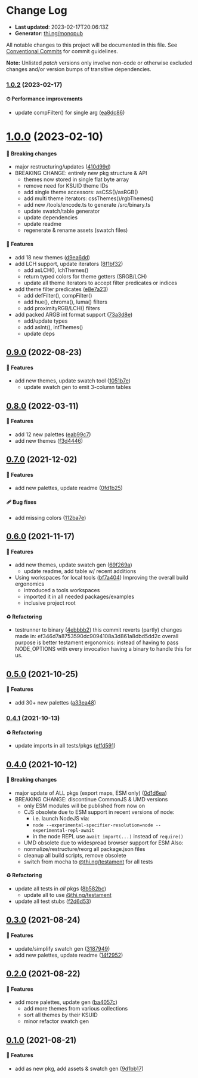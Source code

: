 # Change Log

- **Last updated**: 2023-02-17T20:06:13Z
- **Generator**: [thi.ng/monopub](https://thi.ng/monopub)

All notable changes to this project will be documented in this file.
See [Conventional Commits](https://conventionalcommits.org/) for commit guidelines.

**Note:** Unlisted _patch_ versions only involve non-code or otherwise excluded changes
and/or version bumps of transitive dependencies.

### [1.0.2](https://github.com/thi-ng/umbrella/tree/@thi.ng/color-palettes@1.0.2) (2023-02-17)

#### ⏱ Performance improvements

- update compFilter() for single arg ([ea8dc86](https://github.com/thi-ng/umbrella/commit/ea8dc86))

# [1.0.0](https://github.com/thi-ng/umbrella/tree/@thi.ng/color-palettes@1.0.0) (2023-02-10)

#### 🛑 Breaking changes

- major restructuring/updates ([410d99d](https://github.com/thi-ng/umbrella/commit/410d99d))
- BREAKING CHANGE: entirely new pkg structure & API
  - themes now stored in single flat byte array
  - remove need for KSUID theme IDs
  - add single theme accessors: asCSS()/asRGB()
  - add multi theme iterators: cssThemes()/rgbThemes()
  - add new /tools/encode.ts to generate /src/binary.ts
  - update swatch/table generator
  - update dependencies
  - update readme
  - regenerate & rename assets (swatch files)

#### 🚀 Features

- add 18 new themes ([d9ea6dd](https://github.com/thi-ng/umbrella/commit/d9ea6dd))
- add LCH support, update iterators ([8f1bf32](https://github.com/thi-ng/umbrella/commit/8f1bf32))
  - add asLCH(), lchThemes()
  - return typed colors for theme getters (SRGB/LCH)
  - update all theme iterators to accept filter predicates or indices
- add theme filter predicates ([e8e7a23](https://github.com/thi-ng/umbrella/commit/e8e7a23))
  - add defFilter(), compFilter()
  - add hue(), chroma(), luma() filters
  - add proximityRGB/LCH() filters
- add packed ARGB int format support ([73a3d8e](https://github.com/thi-ng/umbrella/commit/73a3d8e))
  - add/update types
  - add asInt(), intThemes()
  - update deps

## [0.9.0](https://github.com/thi-ng/umbrella/tree/@thi.ng/color-palettes@0.9.0) (2022-08-23)

#### 🚀 Features

- add new themes, update swatch tool ([1051b7e](https://github.com/thi-ng/umbrella/commit/1051b7e))
  - update swatch gen to emit 3-column tables

## [0.8.0](https://github.com/thi-ng/umbrella/tree/@thi.ng/color-palettes@0.8.0) (2022-03-11)

#### 🚀 Features

- add 12 new palettes ([eab99c7](https://github.com/thi-ng/umbrella/commit/eab99c7))
- add new themes ([f3d4446](https://github.com/thi-ng/umbrella/commit/f3d4446))

## [0.7.0](https://github.com/thi-ng/umbrella/tree/@thi.ng/color-palettes@0.7.0) (2021-12-02)

#### 🚀 Features

- add new palettes, update readme ([0fd1b25](https://github.com/thi-ng/umbrella/commit/0fd1b25))

#### 🩹 Bug fixes

- add missing colors ([112ba7e](https://github.com/thi-ng/umbrella/commit/112ba7e))

## [0.6.0](https://github.com/thi-ng/umbrella/tree/@thi.ng/color-palettes@0.6.0) (2021-11-17)

#### 🚀 Features

- add new themes, update swatch gen ([69f269a](https://github.com/thi-ng/umbrella/commit/69f269a))
  - update readme, add table w/ recent additions
- Using workspaces for local tools ([bf7a404](https://github.com/thi-ng/umbrella/commit/bf7a404))
  Improving the overall build ergonomics
  - introduced a tools workspaces
  - imported it in all needed packages/examples
  - inclusive project root

#### ♻️ Refactoring

- testrunner to binary ([4ebbbb2](https://github.com/thi-ng/umbrella/commit/4ebbbb2))
  this commit reverts (partly) changes made in:
  ef346d7a8753590dc9094108a3d861a8dbd5dd2c
  overall purpose is better testament ergonomics:
  instead of having to pass NODE_OPTIONS with every invocation
  having a binary to handle this for us.

## [0.5.0](https://github.com/thi-ng/umbrella/tree/@thi.ng/color-palettes@0.5.0) (2021-10-25)

#### 🚀 Features

- add 30+ new palettes ([a33ea48](https://github.com/thi-ng/umbrella/commit/a33ea48))

### [0.4.1](https://github.com/thi-ng/umbrella/tree/@thi.ng/color-palettes@0.4.1) (2021-10-13)

#### ♻️ Refactoring

- update imports in all tests/pkgs ([effd591](https://github.com/thi-ng/umbrella/commit/effd591))

## [0.4.0](https://github.com/thi-ng/umbrella/tree/@thi.ng/color-palettes@0.4.0) (2021-10-12)

#### 🛑 Breaking changes

- major update of ALL pkgs (export maps, ESM only) ([0d1d6ea](https://github.com/thi-ng/umbrella/commit/0d1d6ea))
- BREAKING CHANGE: discontinue CommonJS & UMD versions
  - only ESM modules will be published from now on
  - CJS obsolete due to ESM support in recent versions of node:
    - i.e. launch NodeJS via:
    - `node --experimental-specifier-resolution=node --experimental-repl-await`
    - in the node REPL use `await import(...)` instead of `require()`
  - UMD obsolete due to widespread browser support for ESM
  Also:
  - normalize/restructure/reorg all package.json files
  - cleanup all build scripts, remove obsolete
  - switch from mocha to [@thi.ng/testament](https://github.com/thi-ng/umbrella/tree/main/packages/testament) for all tests

#### ♻️ Refactoring

- update all tests in _all_ pkgs ([8b582bc](https://github.com/thi-ng/umbrella/commit/8b582bc))
  - update all to use [@thi.ng/testament](https://github.com/thi-ng/umbrella/tree/main/packages/testament)
- update all test stubs ([f2d6d53](https://github.com/thi-ng/umbrella/commit/f2d6d53))

## [0.3.0](https://github.com/thi-ng/umbrella/tree/@thi.ng/color-palettes@0.3.0) (2021-08-24)

#### 🚀 Features

- update/simplify swatch gen ([3187949](https://github.com/thi-ng/umbrella/commit/3187949))
- add new palettes, update readme ([14f2952](https://github.com/thi-ng/umbrella/commit/14f2952))

## [0.2.0](https://github.com/thi-ng/umbrella/tree/@thi.ng/color-palettes@0.2.0) (2021-08-22)

#### 🚀 Features

- add more palettes, update gen ([ba4057c](https://github.com/thi-ng/umbrella/commit/ba4057c))
  - add more themes from various collections
  - sort all themes by their KSUID
  - minor refactor swatch gen

## [0.1.0](https://github.com/thi-ng/umbrella/tree/@thi.ng/color-palettes@0.1.0) (2021-08-21)

#### 🚀 Features

- add as new pkg, add assets & swatch gen ([9d1bb17](https://github.com/thi-ng/umbrella/commit/9d1bb17))
